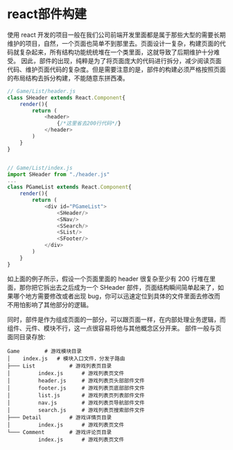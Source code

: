 # react部件构建

使用 react 开发的项目一般在我们公司前端开发里面都是属于那些大型的需要长期维护的项目，自然，一个页面也简单不到那里去。页面设计一复杂，构建页面的代码就复杂起来，所有结构功能统统堆在一个类里面，这就导致了后期维护十分难受。
因此，部件的出现，纯粹是为了将页面庞大的代码进行拆分，减少阅读页面代码、维护页面代码的复杂度。但是需要注意的是，部件的构建必须严格按照页面的布局结构去拆分构建，不能随意东拼西凑。

```javascript
// Game/List/header.js
class SHeader extends React.Component{
	render(){
		return (
			<header>
				{/*这里省去200行代码*/}
			</header>
		)
	}
}


// Game/List/index.js
import SHeader from "./header.js"
...
class PGameList extends React.Component{
	render(){
		return (
			<div id="PGameList">
				<SHeader/>
				<SNav/>
				<SSearch/>
				<SList/>
				<SFooter/>
			</div>
		)
	}
}
```

如上面的例子所示，假设一个页面里面的 header 很复杂至少有 200 行堆在里面，那你把它拆出去之后成为一个 SHeader 部件，页面结构瞬间简单起来了，如果哪个地方需要修改或者出现 bug，你可以迅速定位到具体的文件里面去修改而不用怕影响了其他部分的逻辑。

同时，部件是作为组成页面的一部分，可以跟页面一样，在内部处理业务逻辑，而组件、元件、模块不行，这一点很容易将他与其他概念区分开来。
部件一般与页面同目录存放:

```shell
Game 		# 游戏模块目录
│    index.js 	# 模块入口文件，分发子路由
├─── List 			# 游戏列表页目录
│         index.js  	# 游戏列表页文件
│         header.js  	# 游戏列表页头部部件文件
│         footer.js  	# 游戏列表页底部部件文件
│         list.js  	    # 游戏列表页列表部件文件
│         nav.js  	    # 游戏列表页导航部件文件
│         search.js  	# 游戏列表页搜索部件文件
├─── Detail 		# 游戏详情页目录
│         index.js  	# 游戏列表页文件
└─── Comment 		# 游戏评论页目录
          index.js  	# 游戏列表页文件
```